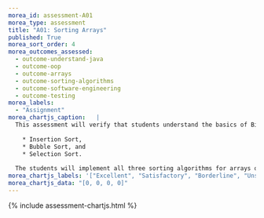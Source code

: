 ```yaml
---
morea_id: assessment-A01
morea_type: assessment
title: "A01: Sorting Arrays"
published: True
morea_sort_order: 4
morea_outcomes_assessed: 
  - outcome-understand-java
  - outcome-oop
  - outcome-arrays
  - outcome-sorting-algorithms
  - outcome-software-engineering
  - outcome-testing
morea_labels: 
  - "Assignment"
morea_chartjs_caption:   |
  This assessment will verify that students understand the basics of Big-O notation and Quadratic Sorting Algorithms such as:
  
    * Insertion Sort,
    * Bubble Sort, and
    * Selection Sort.
  
  The students will implement all three sorting algorithms for arrays of objects.
morea_chartjs_labels: '["Excellent", "Satisfactory", "Borderline", "Unsatisfactory"]'
morea_chartjs_data: "[0, 0, 0, 0]"
---
```


{%  include assessment-chartjs.html  %}